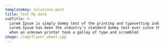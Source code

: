 ```yaml
---
templateKey: solutions-post
title: Test My data
subTitle: >-
  Lorem Ipsum is simply dummy text of the printing and typesetting industry.
  Lorem Ipsum has been the industry's standard dummy text ever since the 1500s,
  when an unknown printer took a galley of type and scrambled
image: /img/flavor_wheel.jpg
---
```


